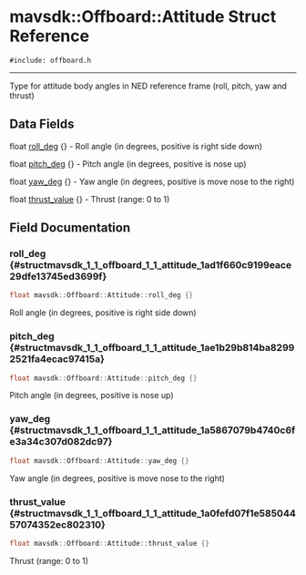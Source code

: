 # mavsdk::Offboard::Attitude Struct Reference
`#include: offboard.h`

----


Type for attitude body angles in NED reference frame (roll, pitch, yaw and thrust) 


## Data Fields


float [roll_deg](#structmavsdk_1_1_offboard_1_1_attitude_1ad1f660c9199eace29dfe13745ed3699f) {} - Roll angle (in degrees, positive is right side down)

float [pitch_deg](#structmavsdk_1_1_offboard_1_1_attitude_1ae1b29b814ba82992521fa4ecac97415a) {} - Pitch angle (in degrees, positive is nose up)

float [yaw_deg](#structmavsdk_1_1_offboard_1_1_attitude_1a5867079b4740c6fe3a34c307d082dc97) {} - Yaw angle (in degrees, positive is move nose to the right)

float [thrust_value](#structmavsdk_1_1_offboard_1_1_attitude_1a0fefd07f1e58504457074352ec802310) {} - Thrust (range: 0 to 1)


## Field Documentation


### roll_deg {#structmavsdk_1_1_offboard_1_1_attitude_1ad1f660c9199eace29dfe13745ed3699f}

```cpp
float mavsdk::Offboard::Attitude::roll_deg {}
```


Roll angle (in degrees, positive is right side down)


### pitch_deg {#structmavsdk_1_1_offboard_1_1_attitude_1ae1b29b814ba82992521fa4ecac97415a}

```cpp
float mavsdk::Offboard::Attitude::pitch_deg {}
```


Pitch angle (in degrees, positive is nose up)


### yaw_deg {#structmavsdk_1_1_offboard_1_1_attitude_1a5867079b4740c6fe3a34c307d082dc97}

```cpp
float mavsdk::Offboard::Attitude::yaw_deg {}
```


Yaw angle (in degrees, positive is move nose to the right)


### thrust_value {#structmavsdk_1_1_offboard_1_1_attitude_1a0fefd07f1e58504457074352ec802310}

```cpp
float mavsdk::Offboard::Attitude::thrust_value {}
```


Thrust (range: 0 to 1)

